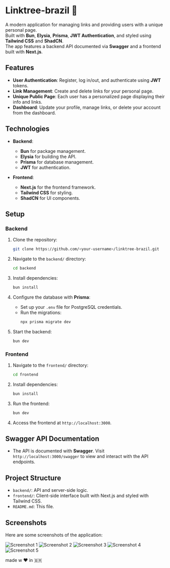 
# Linktree-brazil 🌳

A modern application for managing links and providing users with a unique personal page.  
Built with **Bun**, **Elysia**, **Prisma**, **JWT Authentication**, and styled using **Tailwind CSS** and **ShadCN**.  
The app features a backend API documented via **Swagger** and a frontend built with **Next.js**.

## Features

- **User Authentication**: Register, log in/out, and authenticate using **JWT** tokens.
- **Link Management**: Create and delete links for your personal page.
- **Unique Public Page**: Each user has a personalized page displaying their info and links.
- **Dashboard**: Update your profile, manage links, or delete your account from the dashboard.

## Technologies

- **Backend**: 
  - **Bun** for package management.
  - **Elysia** for building the API.
  - **Prisma** for database management.
  - **JWT** for authentication.


- **Frontend**:
  - **Next.js** for the frontend framework.
  - **Tailwind CSS** for styling.
  - **ShadCN** for UI components.

## Setup

### Backend

1. Clone the repository:
   ```bash
   git clone https://github.com/<your-username>/linktree-brazil.git
   ```

2. Navigate to the `backend/` directory:
   ```bash
   cd backend
   ```

3. Install dependencies:
   ```bash
   bun install
   ```

4. Configure the database with **Prisma**:
   - Set up your `.env` file for PostgreSQL credentials.
   - Run the migrations:
     ```bash
     npx prisma migrate dev
     ```

5. Start the backend:
   ```bash
   bun dev
   ```

### Frontend

1. Navigate to the `frontend/` directory:
   ```bash
   cd frontend
   ```

2. Install dependencies:
   ```bash
   bun install
   ```

3. Run the frontend:
   ```bash
   bun dev
   ```

4. Access the frontend at `http://localhost:3000`.

## Swagger API Documentation

- The API is documented with **Swagger**. Visit `http://localhost:3000/swagger` to view and interact with the API endpoints.

## Project Structure

- `backend/`: API and server-side logic.
- `frontend/`: Client-side interface built with Next.js and styled with Tailwind CSS.
- `README.md`: This file.

## Screenshots

Here are some screenshots of the application:

![Screenshot 1](https://github.com/user-attachments/assets/9046a68d-650e-4dee-833c-6b4a8140dc70)
![Screenshot 2](https://github.com/user-attachments/assets/b6465621-2219-4912-b4bc-650a04af609b)
![Screenshot 3](https://github.com/user-attachments/assets/07574fe8-0de5-4169-8a9c-776990288a3b)
![Screenshot 4](https://github.com/user-attachments/assets/88d9fd78-f63b-4997-9108-45b904a364bf)
![Screenshot 5](https://github.com/user-attachments/assets/3d34d1db-3f1b-4446-be8d-3503f53fd218)





made w ❤ in 🇧🇷
